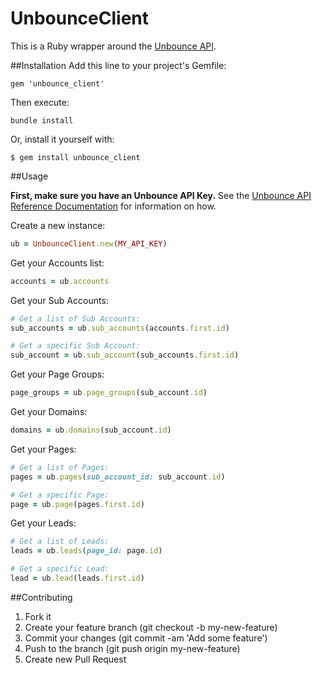 # UnbounceClient

This is a Ruby wrapper around the [Unbounce API](https://api.unbounce.com).

##Installation
Add this line to your project's Gemfile:

```
gem 'unbounce_client'
```

Then execute:

```
bundle install
```

Or, install it yourself with:

```
$ gem install unbounce_client
```

##Usage

**First, make sure you have an Unbounce API Key.** See the [Unbounce API Reference Documentation](https://api.unbounce.com/doc) for information on how.

Create a new instance:

```Ruby
ub = UnbounceClient.new(MY_API_KEY)
```

Get your Accounts list:

```Ruby
accounts = ub.accounts
```

Get your Sub Accounts:

```Ruby
# Get a list of Sub Accounts:
sub_accounts = ub.sub_accounts(accounts.first.id)

# Get a specific Sub Account:
sub_account = ub.sub_account(sub_accounts.first.id)
```

Get your Page Groups:

```Ruby
page_groups = ub.page_groups(sub_account.id)
```

Get your Domains:

```Ruby
domains = ub.domains(sub_account.id)
```

Get your Pages:

```Ruby
# Get a list of Pages:
pages = ub.pages(sub_account_id: sub_account.id)

# Get a specific Page:
page = ub.page(pages.first.id)
```

Get your Leads:

```Ruby
# Get a list of Leads:
leads = ub.leads(page_id: page.id)

# Get a specific Lead:
lead = ub.lead(leads.first.id)
```

##Contributing
1. Fork it
2. Create your feature branch (git checkout -b my-new-feature)
3. Commit your changes (git commit -am 'Add some feature')
4. Push to the branch (git push origin my-new-feature)
5. Create new Pull Request
